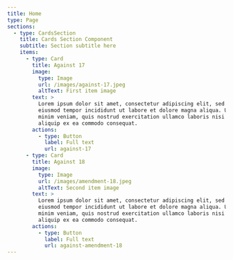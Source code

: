 ```yaml
---
title: Home
type: Page
sections:
  - type: CardsSection
    title: Cards Section Component
    subtitle: Section subtitle here
    items:
      - type: Card
        title: Against 17
        image:
          type: Image
          url: /images/against-17.jpeg
          altText: First item image
        text: >
          Lorem ipsum dolor sit amet, consectetur adipiscing elit, sed do
          eiusmod tempor incididunt ut labore et dolore magna aliqua. Ut enim ad
          minim veniam, quis nostrud exercitation ullamco laboris nisi ut
          aliquip ex ea commodo consequat.
        actions:
          - type: Button
            label: Full text
            url: against-17
      - type: Card
        title: Against 18
        image:
          type: Image
          url: /images/amendment-18.jpeg
          altText: Second item image
        text: >
          Lorem ipsum dolor sit amet, consectetur adipiscing elit, sed do
          eiusmod tempor incididunt ut labore et dolore magna aliqua. Ut enim ad
          minim veniam, quis nostrud exercitation ullamco laboris nisi ut
          aliquip ex ea commodo consequat.
        actions:
          - type: Button
            label: Full text
            url: against-amendment-18
---
```

